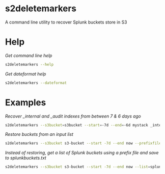 # s2deletemarkers

A command line utility to recover Splunk buckets store in S3

# Help

*Get command line help*
```bash
s2deletemarkers --help
```

*Get dateformat help*
```bash
s2deletemarkers --dateformat
```

# Examples

*Recover _internal and _audit indexes from between 7 & 6 days ago*
```bash
s2deletemarkers --s3bucket=s3bucket --start=-7d --end=-6d mystack _internal _audit
```

*Restore buckets from an input list*
```bash
s2deletemarkers --s3bucket s3-bucket --start -7d --end now --prefixfile=inputlist.txt stack
```

*Instead of restoring, get a list of Splunk buckets using a prefix file and save to splunkbuckets.txt*
```bash
s2deletemarkers --s3bucket s3-bucket --start -7d --end now --list=splunkbuckets.txt --prefixfile=inputlist.txt stack
```